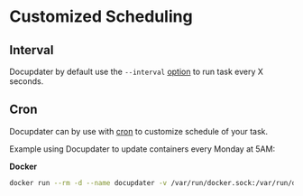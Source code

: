 # Customized Scheduling

## Interval

Docupdater by default use the `--interval` [option](Options.md) to run task every X seconds.

## Cron

Docupdater can by use with [cron](https://crontab.guru/) to customize schedule of your task.

Example using Docupdater to update containers every Monday at 5AM:

**Docker**

```bash
docker run --rm -d --name docupdater -v /var/run/docker.sock:/var/run/docker.sock docupdater/docupdater --cron 0 5 * * 1
```
